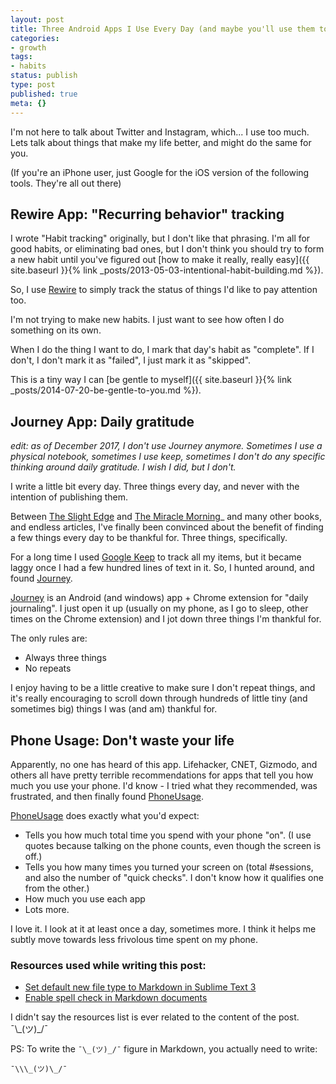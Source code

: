 ```yaml
---
layout: post
title: Three Android Apps I Use Every Day (and maybe you'll use them too)
categories:
- growth
tags:
- habits
status: publish
type: post
published: true
meta: {}
---
```


I'm not here to talk about Twitter and Instagram, which... I use too much. Lets talk about things that make my life better, and might do the same for you.

(If you're an iPhone user, just Google for the iOS version of the following tools. They're all out there)

## Rewire App: "Recurring behavior" tracking

I wrote "Habit tracking" originally, but I don't like that phrasing. I'm all for good habits, or eliminating bad ones, but I don't think you should try to form a new habit until you've figured out
[how to make it really, really easy]({{ site.baseurl }}{% link _posts/2013-05-03-intentional-habit-building.md %}).

So, I use [Rewire](http://www.rewireapp.io/) to simply track the status of things I'd like to pay attention too.

I'm not trying to make new habits. I just want to see how often I do something on its own.

When I do the thing I want to do, I mark that day's habit as "complete". If I don't, I don't mark it as "failed", I just mark it as "skipped". 

This is a tiny way I can
[be gentle to myself]({{ site.baseurl }}{% link _posts/2014-07-20-be-gentle-to-you.md %}).


## Journey App: Daily gratitude

_edit: as of December 2017, I don't use Journey anymore. Sometimes I use a physical notebook, sometimes I use keep, sometimes I don't do any specific thinking around daily gratitude. I wish I did, but I don't._

I write a little  bit every day. Three things every day, and never with the intention of publishing them.

Between [The Slight Edge](https://www.amazon.com/Slight-Edge-Turning-Disciplines-Massive/dp/193594486X) and [The Miracle Morning](https://www.amazon.com/Miracle-Morning-Not-So-Obvious-Guaranteed-Transform-ebook/dp/B00AKKS278/ref=sr_1_1?s=books&ie=UTF8&qid=1467616556&sr=1-1&keywords=micracle+morning)_ and many other books, and endless articles, I've finally been convinced about the benefit of finding a few things every day to be thankful for. Three things, specifically.

For a long time I used [Google Keep](https://chrome.google.com/webstore/detail/google-keep-notes-and-lis/hmjkmjkepdijhoojdojkdfohbdgmmhki?hl=en) to track all my items, but it became laggy once I had a few hundred lines of text in it. So, I hunted around, and found [Journey](http://2appstudio.com/journey/).

[Journey](http://2appstudio.com/journey/) is an Android (and windows) app + Chrome extension for "daily journaling". I just open it up (usually on my phone, as I go to sleep, other times on the Chrome extension) and I jot down three things I'm thankful for.

The only rules are:

* Always three things
* No repeats

I enjoy having to be a little creative to make sure I don't repeat things, and it's really encouraging to scroll down through hundreds of little tiny (and sometimes big) things I was (and am) thankful for.


## Phone Usage: Don't waste your life

Apparently, no one has heard of this app. Lifehacker, CNET, Gizmodo, and others all have pretty terrible recommendations for apps that tell you how much you use your phone. I'd know - I tried what they recommended, was frustrated, and then finally found
[PhoneUsage](https://play.google.com/store/apps/details?id=pt.aguiar.phoneusage).

[PhoneUsage](https://play.google.com/store/apps/details?id=pt.aguiar.phoneusage) does exactly what you'd expect:


* Tells you how much total time you spend with your phone "on". (I use quotes because talking on the phone counts, even though the screen is off.)
* Tells you how many times you turned your screen on (total #sessions, and also the number of "quick checks". I don't know how it qualifies one from the other.)
* How much you use each app
* Lots more.


I love it. I look at it at least once a day, sometimes more. I think it helps me subtly move towards less frivolous time spent on my phone.


### Resources used while writing this post:

* [Set default new file type to Markdown in Sublime Text 3](https://github.com/spadgos/sublime-DefaultFileType)
* [Enable spell check in Markdown documents](https://coderwall.com/p/j3tjtq/spell-check-for-markdown-in-sublime-text)


I didn't say the resources list is ever related to the content of the post. ¯\\\_(ツ)\_/¯

PS: To write the `¯\_(ツ)_/¯` figure in Markdown, you actually need to write:

`¯\\\_(ツ)\_/¯`
